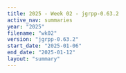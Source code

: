 ```yaml
---
title: 2025 - Week 02 - jgrpp-0.63.2
active_nav: summaries
year: "2025"
filename: "wk02"
version: "jgrpp-0.63.2"
start_date: "2025-01-06"
end_date: "2025-01-12"
layout: "summary"
---
```

